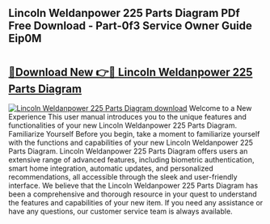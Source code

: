 ## Lincoln Weldanpower 225 Parts Diagram PDf Free Download - Part-0f3 Service Owner Guide Eip0M

# <h2><a href="http://dfqd3v6.blite.top/?on=Lincoln+Weldanpower+225+Parts+Diagram">🔗Download New 👉🔴 Lincoln Weldanpower 225 Parts Diagram</a></h2>

[![Lincoln Weldanpower 225 Parts Diagram download](https://i.imgur.com/lujVjoI.png)](http://dfqd3v6.blite.top/?on=Lincoln+Weldanpower+225+Parts+Diagram)
Welcome to a New Experience This user manual introduces you to the unique features and functionalities of your new Lincoln Weldanpower 225 Parts Diagram. Familiarize Yourself Before you begin, take a moment to familiarize yourself with the functions and capabilities of your new Lincoln Weldanpower 225 Parts Diagram. Lincoln Weldanpower 225 Parts Diagram offers users an extensive range of advanced features, including biometric authentication, smart home integration, automatic updates, and personalized recommendations, all accessible through the sleek and user-friendly interface. We believe that the Lincoln Weldanpower 225 Parts Diagram has been a comprehensive and thorough resource in your quest to understand the features and capabilities of your new item. If you need any assistance or have any questions, our customer service team is always available.

